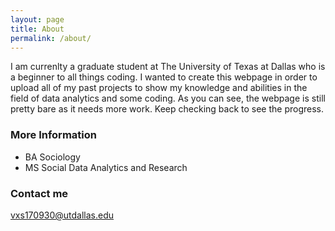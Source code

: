 ```yaml
---
layout: page
title: About
permalink: /about/
---
```


I am currenlty a graduate student at The University of Texas at Dallas who is a beginner to all things coding. I wanted to create this webpage in order to upload all of my past projects to show my knowledge and abilities in the field of data analytics and some coding. As you can see, the webpage is still pretty bare as it needs more work. Keep checking back to see the progress.

### More Information

* BA Sociology
* MS Social Data Analytics and Research

### Contact me

[vxs170930@utdallas.edu](mailto:vxs170930@utdallas.edu)

